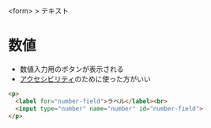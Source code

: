 \<form> > テキスト
# 数値
- 数値入力用のボタンが表示される
- [アクセシビリティ](アクセシビリティ.md)のために使った方がいい
```html
<p>
  <label for="number-field">ラベル</label><br>
  <input type="number" name="number" id="number-field">
</p>
```
